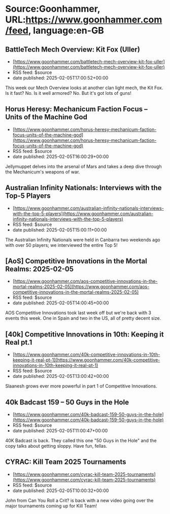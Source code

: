 # Source:Goonhammer, URL:https://www.goonhammer.com/feed, language:en-GB

## BattleTech Mech Overview: Kit Fox (Uller)
 - [https://www.goonhammer.com/battletech-mech-overview-kit-fox-uller](https://www.goonhammer.com/battletech-mech-overview-kit-fox-uller)
 - RSS feed: $source
 - date published: 2025-02-05T17:00:52+00:00

This week our Mech Overview looks at another clan light mech, the Kit Fox. Is it fast? No. Is it well armored? No. But it's got lots of guns!

## Horus Heresy: Mechanicum Faction Focus – Units of the Machine God
 - [https://www.goonhammer.com/horus-heresy-mechanicum-faction-focus-units-of-the-machine-god](https://www.goonhammer.com/horus-heresy-mechanicum-faction-focus-units-of-the-machine-god)
 - RSS feed: $source
 - date published: 2025-02-05T16:00:29+00:00

Jellymuppet delves into the arsenal of Mars and takes a deep dive through the Mechanicum's weapons of war.

## Australian Infinity Nationals: Interviews with the Top-5 Players
 - [https://www.goonhammer.com/australian-infinity-nationals-interviews-with-the-top-5-players](https://www.goonhammer.com/australian-infinity-nationals-interviews-with-the-top-5-players)
 - RSS feed: $source
 - date published: 2025-02-05T15:00:11+00:00

The Australian Infinity Nationals were held in Canbarra two weekends ago with over 50 players; we interviewed the entire Top 5!

## [AoS] Competitive Innovations in the Mortal Realms: 2025-02-05
 - [https://www.goonhammer.com/aos-competitive-innovations-in-the-mortal-realms-2025-02-05](https://www.goonhammer.com/aos-competitive-innovations-in-the-mortal-realms-2025-02-05)
 - RSS feed: $source
 - date published: 2025-02-05T14:00:45+00:00

AOS Competitive Innovations took last week off but we're back with 3 events this week. One in Spain and two in the US, all of pretty decent size.

## [40k] Competitive Innovations in 10th: Keeping it Real pt.1
 - [https://www.goonhammer.com/40k-competitive-innovations-in-10th-keeping-it-real-pt-1](https://www.goonhammer.com/40k-competitive-innovations-in-10th-keeping-it-real-pt-1)
 - RSS feed: $source
 - date published: 2025-02-05T13:00:42+00:00

Slaanesh grows ever more powerful in part 1 of Competitive Innovations.

## 40k Badcast 159 – 50 Guys in the Hole
 - [https://www.goonhammer.com/40k-badcast-159-50-guys-in-the-hole](https://www.goonhammer.com/40k-badcast-159-50-guys-in-the-hole)
 - RSS feed: $source
 - date published: 2025-02-05T11:00:47+00:00

40K Badcast is back. They called this one "50 Guys in the Hole" and the copy talks about getting sloppy. Have fun, fellas.

## CYRAC: Kill Team 2025 Tournaments
 - [https://www.goonhammer.com/cyrac-kill-team-2025-tournaments](https://www.goonhammer.com/cyrac-kill-team-2025-tournaments)
 - RSS feed: $source
 - date published: 2025-02-05T10:00:32+00:00

John from Can You Roll a Crit? is back with a new video going over the major tournaments coming up for Kill Team!

